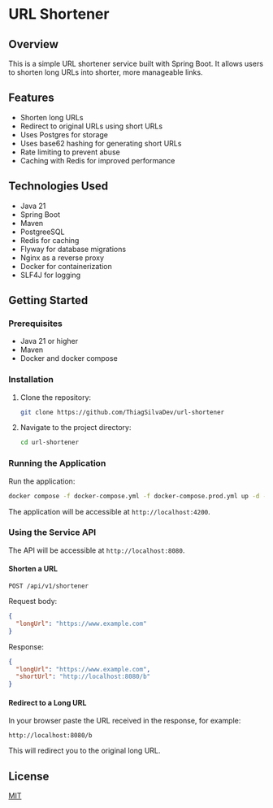 # URL Shortener

## Overview

This is a simple URL shortener service built with Spring Boot. It allows users to shorten long URLs into shorter, more
manageable links.

## Features

* Shorten long URLs
* Redirect to original URLs using short URLs
* Uses Postgres for storage
* Uses base62 hashing for generating short URLs
* Rate limiting to prevent abuse
* Caching with Redis for improved performance

## Technologies Used

* Java 21
* Spring Boot
* Maven
* PostgreeSQL
* Redis for caching
* Flyway for database migrations
* Nginx as a reverse proxy
* Docker for containerization
* SLF4J for logging

## Getting Started

### Prerequisites

* Java 21 or higher
* Maven
* Docker and docker compose

### Installation

1. Clone the repository:

   ```bash
   git clone https://github.com/ThiagSilvaDev/url-shortener
   ```
2. Navigate to the project directory:

   ```bash
   cd url-shortener
   ```

### Running the Application

Run the application:

   ```bash
   docker compose -f docker-compose.yml -f docker-compose.prod.yml up -d --build
   ```

The application will be accessible at `http://localhost:4200`.

### Using the Service API

The API will be accessible at `http://localhost:8080`.

#### Shorten a URL

`POST /api/v1/shortener`

Request body:

```json
{
  "longUrl": "https://www.example.com"
}
```

Response:

```json
{
  "longUrl": "https://www.example.com",
  "shortUrl": "http://localhost:8080/b"
}
```

#### Redirect to a Long URL

In your browser paste the URL received in the response, for example:

`http://localhost:8080/b`

This will redirect you to the original long URL.

## License

[MIT](LICENSE)
